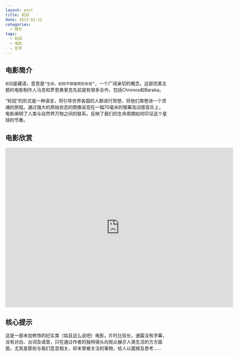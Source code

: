 ```yaml
--- 
layout: post
title: 轮回
date: 2013-02-12
categories:
  - 娱乐
tags:
  - 轮回
  - 电影
  - 哲学
---
```

## 电影简介

`轮回`是藏语，意思是`“生命，如同不停旋转的车轮”`，一个广阔亲切的概念，这部完美主题的电影制作人马克和罗恩弗里克先前就有很多合作，包括Chronos和Baraka。

“轮回”的形式是一种语言，将引导世界各国的人群进行冥想，将他们席卷进一个灵魂的旅程。通过强大的原始状态的图像呈现在一幅70毫米的银幕及动感音乐上，电影阐明了人类与自然界万物之间的联系，反映了我们的生命周期如何印证这个星球的节奏。

## 电影欣赏

<iframe height=498 width=710 frameborder=0 src="http://player.youku.com/embed/XNDk5MDc0MDU2" allowfullscreen></iframe>


## 核心提示

这是一部未加修饰的纪实类（姑且这么说吧）电影。片时比较长，通篇没有字幕，没有对白、台词及语音，只在通过作者的独特镜头向观众展示人类生活的方方面面，尤其是那些与我们息息相关，却未曾被关注的事物，给人以震撼及思考……


